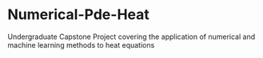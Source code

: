 # Numerical-Pde-Heat
Undergraduate Capstone Project covering the application of numerical and machine learning methods to heat equations
